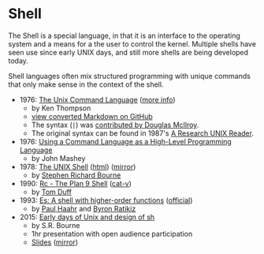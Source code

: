 # Shell

The Shell is a special language, in that it is an interface to the operating system and a means for a the user to control the kernel. Multiple shells have seen use since early UNIX days, and still more shells are being developed today.

Shell languages often mix structured programming with unique commands that only make sense in the context of the shell.

* 1976: [The Unix Command Language](https://archive.org/download/the-unix-command-language/the-unix-command-language.pdf) ([more info](https://github.com/susam/tucl#combined-pdf))
  * by Ken Thompson
  * [view converted Markdown on GitHub](https://github.com/susam/tucl/blob/master/the-unix-command-language.md#the-unix-command-language)
  * The syntax (` | `) was [contributed by Douglas McIlroy](https://minnie.tuhs.org/pipermail/tuhs/2020-December/022535.html).
  * The original syntax can be found in 1987's [A Research UNIX Reader](https://archive.org/details/a_research_unix_reader/page/n27/mode/2up).
* 1976: [Using a Command Language as a High-Level Programming Language](http://citeseerx.ist.psu.edu/viewdoc/download?doi=10.1.1.85.7617&rep=rep1&type=pdf)
  * by John Mashey
* 1978: [The UNIX Shell](https://archive.org/details/bstj57-6-1971/mode/2up) ([html](https://becksteinlab.physics.asu.edu/pages/unix/shell.html)) ([mirror](https://www.tuhs.org/Archive/Documentation/Papers/BSTJ/bstj57-6-1971.pdf))
  * by [Stephen Richard Bourne](https://dl.acm.org/profile/81100584611)
* 1990: [Rc - The Plan 9 Shell](https://www.scs.stanford.edu/nyu/04fa/sched/readings/rc.pdf) ([cat-v](http://doc.cat-v.org/plan_9/4th_edition/papers/rc))
  * by [Tom Duff](http://www.tomduff.com/about.html)
* 1993: [Es: A shell with higher-order functions](https://www.scs.stanford.edu/nyu/04fa/sched/readings/es.pdf) ([official](https://wryun.github.io/es-shell/))
  * by [Paul Haahr](http://paulhaahr.com/) and [Byron Ratikiz](https://www.rakitzis.com/)
* 2015: [Early days of Unix and design of sh](https://www.youtube.com/watch?v=FI_bZhV7wpI)
  * by S.R. Bourne
  * 1hr presentation with open audience participation
  * [Slides](https://www.nycbug.org/event/10636/NYCBug.20151119.srb.pdf) ([mirror](http://technodocbox.com/C_and_CPP/73058128-Early-days-of-unix-and-design-of-sh-stephen-r-bourne-rally-ventures-and-acm-queue-eic-bsdcan-ottawa-june-12-2015.html))

